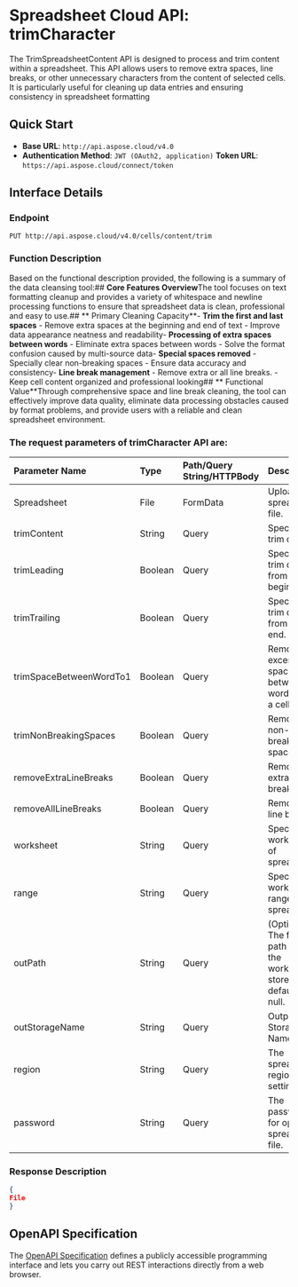 # **Spreadsheet Cloud API: trimCharacter**

The TrimSpreadsheetContent API is designed to process and trim content within a spreadsheet. This API allows users to remove extra spaces, line breaks, or other unnecessary characters from the content of selected cells. It is particularly useful for cleaning up data entries and ensuring consistency in spreadsheet formatting 


## **Quick Start**

- **Base URL**: `http://api.aspose.cloud/v4.0`
- **Authentication Method**: `JWT (OAuth2, application)`  **Token URL**: `https://api.aspose.cloud/connect/token`
## **Interface Details**

### **Endpoint** 

```
PUT http://api.aspose.cloud/v4.0/cells/content/trim
```
### **Function Description**
Based on the functional description provided, the following is a summary of the data cleansing tool:## **Core Features Overview**The tool focuses on text formatting cleanup and provides a variety of whitespace and newline processing functions to ensure that spreadsheet data is clean, professional and easy to use.## ** Primary Cleaning Capacity**- **Trim the first and last spaces** - Remove extra spaces at the beginning and end of text - Improve data appearance neatness and readability- **Processing of extra spaces between words** - Eliminate extra spaces between words - Solve the format confusion caused by multi-source data- **Special spaces removed** - Specially clear non-breaking spaces - Ensure data accuracy and consistency- **Line break management** - Remove extra or all line breaks. - Keep cell content organized and professional looking## ** Functional Value**Through comprehensive space and line break cleaning, the tool can effectively improve data quality, eliminate data processing obstacles caused by format problems, and provide users with a reliable and clean spreadsheet environment.        

### The request parameters of **trimCharacter** API are: 

| Parameter Name | Type | Path/Query String/HTTPBody | Description | 
| :- | :- | :- |:- | 
|Spreadsheet|File|FormData|Upload spreadsheet file.|
|trimContent|String|Query|Specify the trim content.|
|trimLeading|Boolean|Query|Specify to trim content from the beginning.|
|trimTrailing|Boolean|Query|Specify to trim content from the end.|
|trimSpaceBetweenWordTo1|Boolean|Query|Remove excess spaces between words within a cell.|
|trimNonBreakingSpaces|Boolean|Query|Remove non-breaking spaces.|
|removeExtraLineBreaks|Boolean|Query|Remove extra line breaks.|
|removeAllLineBreaks|Boolean|Query|Remove all line breaks.|
|worksheet|String|Query|Specify the worksheet of spreadsheet.|
|range|String|Query|Specify the worksheet range of spreadsheet.|
|outPath|String|Query|(Optional) The folder path where the workbook is stored. The default is null.|
|outStorageName|String|Query|Output file Storage Name.|
|region|String|Query|The spreadsheet region setting.|
|password|String|Query|The password for opening spreadsheet file.|

### **Response Description**
```json
{
File
}
```


## OpenAPI Specification

The [OpenAPI Specification](https://reference.aspose.cloud/cells/#/TextProcessingController/TrimCharacter) defines a publicly accessible programming interface and lets you carry out REST interactions directly from a web browser.
